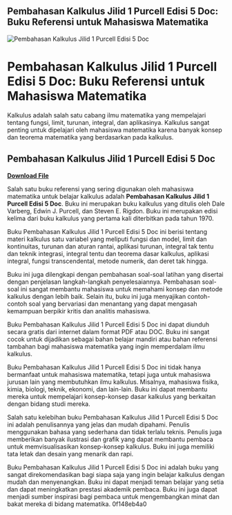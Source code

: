 ## Pembahasan Kalkulus Jilid 1 Purcell Edisi 5 Doc: Buku Referensi untuk Mahasiswa Matematika

 
![Pembahasan Kalkulus Jilid 1 Purcell Edisi 5 Doc](https://uploads.documents.cimpress.io/v1/uploads/530a40e9-b875-49fa-a427-457c80e95d5b~110/original?tenant=vbu-digital)

 
# Pembahasan Kalkulus Jilid 1 Purcell Edisi 5 Doc: Buku Referensi untuk Mahasiswa Matematika
 
Kalkulus adalah salah satu cabang ilmu matematika yang mempelajari tentang fungsi, limit, turunan, integral, dan aplikasinya. Kalkulus sangat penting untuk dipelajari oleh mahasiswa matematika karena banyak konsep dan teorema matematika yang berdasarkan pada kalkulus.
 
## Pembahasan Kalkulus Jilid 1 Purcell Edisi 5 Doc


[**Download File**](https://conttooperting.blogspot.com/?l=2tKcXy)

 
Salah satu buku referensi yang sering digunakan oleh mahasiswa matematika untuk belajar kalkulus adalah **Pembahasan Kalkulus Jilid 1 Purcell Edisi 5 Doc**. Buku ini merupakan buku kalkulus yang ditulis oleh Dale Varberg, Edwin J. Purcell, dan Steven E. Rigdon. Buku ini merupakan edisi kelima dari buku kalkulus yang pertama kali diterbitkan pada tahun 1970.
 
Buku Pembahasan Kalkulus Jilid 1 Purcell Edisi 5 Doc ini berisi tentang materi kalkulus satu variabel yang meliputi fungsi dan model, limit dan kontinuitas, turunan dan aturan rantai, aplikasi turunan, integral tak tentu dan teknik integrasi, integral tentu dan teorema dasar kalkulus, aplikasi integral, fungsi transcendental, metode numerik, dan deret tak hingga.
 
Buku ini juga dilengkapi dengan pembahasan soal-soal latihan yang disertai dengan penjelasan langkah-langkah penyelesaiannya. Pembahasan soal-soal ini sangat membantu mahasiswa untuk memahami konsep dan metode kalkulus dengan lebih baik. Selain itu, buku ini juga menyajikan contoh-contoh soal yang bervariasi dan menantang yang dapat mengasah kemampuan berpikir kritis dan analitis mahasiswa.
 
Buku Pembahasan Kalkulus Jilid 1 Purcell Edisi 5 Doc ini dapat diunduh secara gratis dari internet dalam format PDF atau DOC. Buku ini sangat cocok untuk dijadikan sebagai bahan belajar mandiri atau bahan referensi tambahan bagi mahasiswa matematika yang ingin memperdalam ilmu kalkulus.
  
Buku Pembahasan Kalkulus Jilid 1 Purcell Edisi 5 Doc ini tidak hanya bermanfaat untuk mahasiswa matematika, tetapi juga untuk mahasiswa jurusan lain yang membutuhkan ilmu kalkulus. Misalnya, mahasiswa fisika, kimia, biologi, teknik, ekonomi, dan lain-lain. Buku ini dapat membantu mereka untuk mempelajari konsep-konsep dasar kalkulus yang berkaitan dengan bidang studi mereka.
 
Salah satu kelebihan buku Pembahasan Kalkulus Jilid 1 Purcell Edisi 5 Doc ini adalah penulisannya yang jelas dan mudah dipahami. Penulis menggunakan bahasa yang sederhana dan tidak terlalu teknis. Penulis juga memberikan banyak ilustrasi dan grafik yang dapat membantu pembaca untuk memvisualisasikan konsep-konsep kalkulus. Buku ini juga memiliki tata letak dan desain yang menarik dan rapi.
 
Buku Pembahasan Kalkulus Jilid 1 Purcell Edisi 5 Doc ini adalah buku yang sangat direkomendasikan bagi siapa saja yang ingin belajar kalkulus dengan mudah dan menyenangkan. Buku ini dapat menjadi teman belajar yang setia dan dapat meningkatkan prestasi akademik pembaca. Buku ini juga dapat menjadi sumber inspirasi bagi pembaca untuk mengembangkan minat dan bakat mereka di bidang matematika.
 0f148eb4a0
